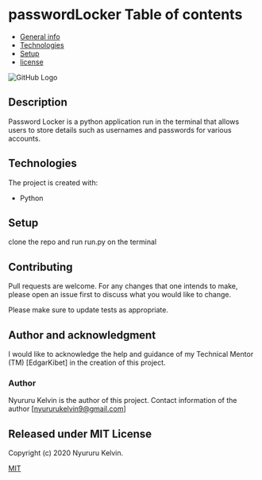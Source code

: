 # passwordLocker Table of contents
* [General info](#general-info)
* [Technologies](#technologies)
* [Setup](#setup)
* [license](#license)

![GitHub Logo](/images/ReadMe.png)


## Description
Password Locker is a python application run in the terminal that allows users to store details such as usernames and passwords for various accounts. 
	
## Technologies
The project is created with:
* Python 
	
## Setup
clone the repo and run run.py on the terminal


## Contributing
Pull requests are welcome. For any changes that one intends to make, please open an issue first to discuss what you would like to change.

Please make sure to update tests as appropriate.

## Author and acknowledgment

I would like to acknowledge the help and guidance of my Technical Mentor (TM) [EdgarKibet] in the creation of this project.

### Author 
 Nyururu Kelvin is the author of this project. Contact information of the author [nyururukelvin9@gmail.com]

## Released under MIT License

Copyright (c) 2020 Nyururu Kelvin.

[MIT](https://choosealicense.com/licenses/mit/)
